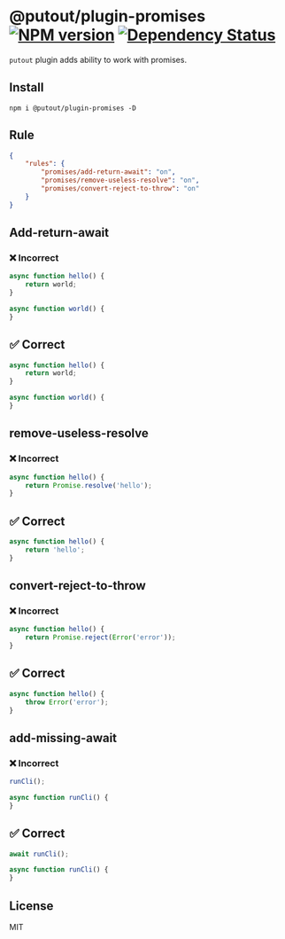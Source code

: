 # @putout/plugin-promises [![NPM version][NPMIMGURL]][NPMURL] [![Dependency Status][DependencyStatusIMGURL]][DependencyStatusURL]

[NPMIMGURL]:                https://img.shields.io/npm/v/@putout/plugin-promises.svg?style=flat&longCache=true
[NPMURL]:                   https://npmjs.org/package/@putout/plugin-promises"npm"

[DependencyStatusURL]:      https://david-dm.org/coderaiser/putout?path=packages/plugin-promises
[DependencyStatusIMGURL]:   https://david-dm.org/coderaiser/putout.svg?path=packages/plugin-promises

`putout` plugin adds ability to work with promises.

## Install

```
npm i @putout/plugin-promises -D
```

## Rule

```json
{
    "rules": {
        "promises/add-return-await": "on",
        "promises/remove-useless-resolve": "on",
        "promises/convert-reject-to-throw": "on"
    }
}
```

## Add-return-await
### ❌ Incorrect

```js
async function hello() {
    return world;
}

async function world() {
}
```

## ✅ Correct

```js
async function hello() {
    return world;
}

async function world() {
}
```

## remove-useless-resolve
### ❌ Incorrect

```js
async function hello() {
    return Promise.resolve('hello');
}
```

## ✅ Correct

```js
async function hello() {
    return 'hello';
}
```

## convert-reject-to-throw
### ❌ Incorrect

```js
async function hello() {
    return Promise.reject(Error('error'));
}
```

## ✅ Correct

```js
async function hello() {
    throw Error('error');
}
```

## add-missing-await

### ❌ Incorrect

```js
runCli();

async function runCli() {
}
```

## ✅ Correct

```js
await runCli();

async function runCli() {
}
```

## License

MIT

